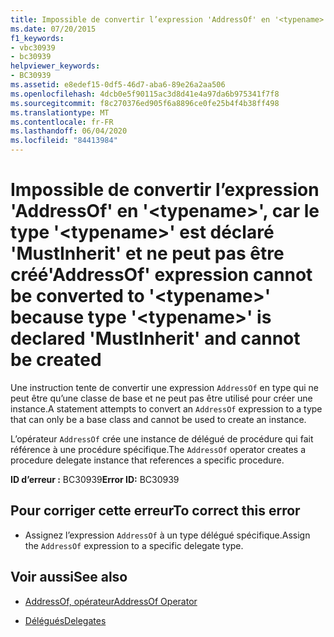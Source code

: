 ```yaml
---
title: Impossible de convertir l’expression 'AddressOf' en '<typename>', car le type '<typename>' est déclaré 'MustInherit' et ne peut pas être créé
ms.date: 07/20/2015
f1_keywords:
- vbc30939
- bc30939
helpviewer_keywords:
- BC30939
ms.assetid: e8edef15-0df5-46d7-aba6-89e26a2aa506
ms.openlocfilehash: 4dcb0e5f90115ac3d8d41e4a97da6b975341f7f8
ms.sourcegitcommit: f8c270376ed905f6a8896ce0fe25b4f4b38ff498
ms.translationtype: MT
ms.contentlocale: fr-FR
ms.lasthandoff: 06/04/2020
ms.locfileid: "84413984"
---
```

# <a name="addressof-expression-cannot-be-converted-to-typename-because-type-typename-is-declared-mustinherit-and-cannot-be-created"></a><span data-ttu-id="06dc5-102">Impossible de convertir l’expression 'AddressOf' en '\<typename>', car le type '\<typename>' est déclaré 'MustInherit' et ne peut pas être créé</span><span class="sxs-lookup"><span data-stu-id="06dc5-102">'AddressOf' expression cannot be converted to '\<typename>' because type '\<typename>' is declared 'MustInherit' and cannot be created</span></span>
<span data-ttu-id="06dc5-103">Une instruction tente de convertir une expression `AddressOf` en type qui ne peut être qu’une classe de base et ne peut pas être utilisé pour créer une instance.</span><span class="sxs-lookup"><span data-stu-id="06dc5-103">A statement attempts to convert an `AddressOf` expression to a type that can only be a base class and cannot be used to create an instance.</span></span>  
  
 <span data-ttu-id="06dc5-104">L’opérateur `AddressOf` crée une instance de délégué de procédure qui fait référence à une procédure spécifique.</span><span class="sxs-lookup"><span data-stu-id="06dc5-104">The `AddressOf` operator creates a procedure delegate instance that references a specific procedure.</span></span>  
  
 <span data-ttu-id="06dc5-105">**ID d’erreur :** BC30939</span><span class="sxs-lookup"><span data-stu-id="06dc5-105">**Error ID:** BC30939</span></span>  
  
## <a name="to-correct-this-error"></a><span data-ttu-id="06dc5-106">Pour corriger cette erreur</span><span class="sxs-lookup"><span data-stu-id="06dc5-106">To correct this error</span></span>  
  
- <span data-ttu-id="06dc5-107">Assignez l’expression `AddressOf` à un type délégué spécifique.</span><span class="sxs-lookup"><span data-stu-id="06dc5-107">Assign the `AddressOf` expression to a specific delegate type.</span></span>  
  
## <a name="see-also"></a><span data-ttu-id="06dc5-108">Voir aussi</span><span class="sxs-lookup"><span data-stu-id="06dc5-108">See also</span></span>

- [<span data-ttu-id="06dc5-109">AddressOf, opérateur</span><span class="sxs-lookup"><span data-stu-id="06dc5-109">AddressOf Operator</span></span>](../language-reference/operators/addressof-operator.md)

- [<span data-ttu-id="06dc5-110">Délégués</span><span class="sxs-lookup"><span data-stu-id="06dc5-110">Delegates</span></span>](../programming-guide/language-features/delegates/index.md)
